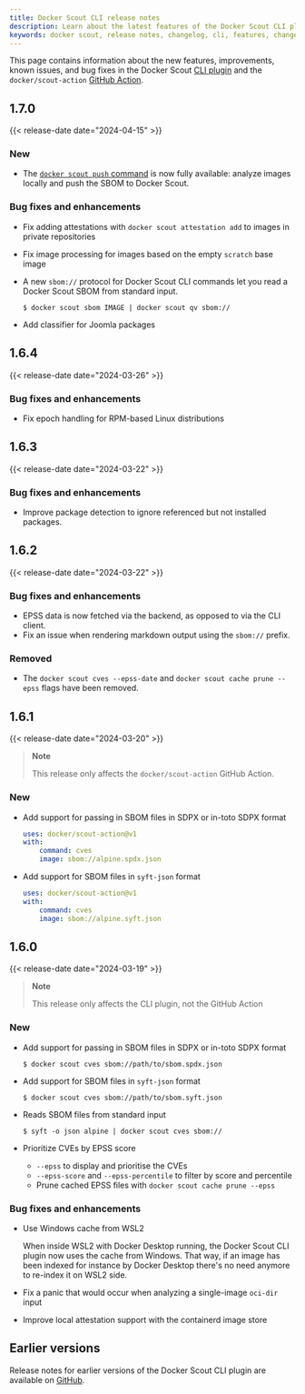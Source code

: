 ```yaml
---
title: Docker Scout CLI release notes
description: Learn about the latest features of the Docker Scout CLI plugin
keywords: docker scout, release notes, changelog, cli, features, changes, delta, new, releases, github actions
---
```


This page contains information about the new features, improvements, known
issues, and bug fixes in the Docker Scout [CLI plugin](https://github.com/docker/scout-cli/)
and the `docker/scout-action` [GitHub Action](https://github.com/docker/scout-action).

## 1.7.0

{{< release-date date="2024-04-15" >}}

### New

- The [`docker scout push` command](/reference/cli/docker/scout/push/) is now fully available: analyze images locally and push the SBOM to Docker Scout.

### Bug fixes and enhancements

- Fix adding attestations with `docker scout attestation add` to images in private repositories
- Fix image processing for images based on the empty `scratch` base image
- A new `sbom://` protocol for Docker Scout CLI commands let you read a Docker Scout SBOM from standard input.

  ```console
  $ docker scout sbom IMAGE | docker scout qv sbom://
  ```

- Add classifier for Joomla packages

## 1.6.4

{{< release-date date="2024-03-26" >}}

### Bug fixes and enhancements

- Fix epoch handling for RPM-based Linux distributions

## 1.6.3

{{< release-date date="2024-03-22" >}}

### Bug fixes and enhancements

- Improve package detection to ignore referenced but not installed packages.

## 1.6.2

{{< release-date date="2024-03-22" >}}

### Bug fixes and enhancements

- EPSS data is now fetched via the backend, as opposed to via the CLI client.
- Fix an issue when rendering markdown output using the `sbom://` prefix.

### Removed

- The `docker scout cves --epss-date` and `docker scout cache prune --epss` flags have been removed.

## 1.6.1

{{< release-date date="2024-03-20" >}}

> **Note**
>
> This release only affects the `docker/scout-action` GitHub Action.

### New

- Add support for passing in SBOM files in SDPX or in-toto SDPX format

  ```yaml
  uses: docker/scout-action@v1
  with:
      command: cves
      image: sbom://alpine.spdx.json
  ```

- Add support for SBOM files in `syft-json` format

  ```yaml
  uses: docker/scout-action@v1
  with:
      command: cves
      image: sbom://alpine.syft.json
  ```

## 1.6.0

{{< release-date date="2024-03-19" >}}

> **Note**
>
> This release only affects the CLI plugin, not the GitHub Action

### New

- Add support for passing in SBOM files in SDPX or in-toto SDPX format

  ```console
  $ docker scout cves sbom://path/to/sbom.spdx.json
  ```

- Add support for SBOM files in `syft-json` format

  ```console
  $ docker scout cves sbom://path/to/sbom.syft.json
  ```

- Reads SBOM files from standard input

  ```console
  $ syft -o json alpine | docker scout cves sbom://
  ```

- Prioritize CVEs by EPSS score

  - `--epss` to display and prioritise the CVEs
  - `--epss-score` and `--epss-percentile` to filter by score and percentile
  - Prune cached EPSS files with `docker scout cache prune --epss`

### Bug fixes and enhancements

- Use Windows cache from WSL2
  
  When inside WSL2 with Docker Desktop running, the Docker Scout CLI plugin now
  uses the cache from Windows. That way, if an image has been indexed for
  instance by Docker Desktop there's no need anymore to re-index it on WSL2
  side.

- Fix a panic that would occur when analyzing a single-image `oci-dir` input
- Improve local attestation support with the containerd image store

## Earlier versions

Release notes for earlier versions of the Docker Scout CLI plugin are available
on [GitHub](https://github.com/docker/scout-cli/releases).

